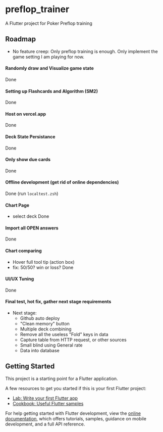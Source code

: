 # preflop_trainer

A Flutter project for Poker Preflop training

## Roadmap
- No feature creep: Only preflop training is enough. Only implement the game setting I am playing for now.

#### Randomly draw and Visualize game state
Done
#### Setting up Flashcards and Algorithm (SM2)
Done
#### Host on vercel.app
Done
#### Deck State Persistance
Done
#### Only show due cards
Done
#### Offline development (get rid of online dependencies)
Done (run `localtest.zsh`)
#### Chart Page
- select deck
Done
#### Import all OPEN answers
Done
#### Chart comparing
- Hover full tool tip (action box)
- fix: 50/50? win or loss?
Done

#### UI/UX Tuning
Done

#### Final test, hot fix, gather next stage requirements
- Next stage:
    - Github auto deploy
    - "Clean memory" button
    - Multiple deck combining
    - Remove all the useless "Fold" keys in data
    - Capture table from HTTP request, or other sources
    - Small blind using General rate
    - Data into database

## Getting Started

This project is a starting point for a Flutter application.

A few resources to get you started if this is your first Flutter project:

- [Lab: Write your first Flutter app](https://docs.flutter.dev/get-started/codelab)
- [Cookbook: Useful Flutter samples](https://docs.flutter.dev/cookbook)

For help getting started with Flutter development, view the
[online documentation](https://docs.flutter.dev/), which offers tutorials,
samples, guidance on mobile development, and a full API reference.
